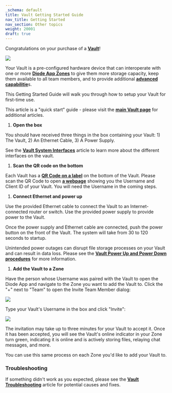 ```yaml
---
_schema: default
title: Vault Getting Started Guide
nav_title: Getting Started
nav_section: Other topics
weight: 20001
draft: true
---
```

Congratulations on your purchase of a <a href="https://diode.io/solutions/vault/" target="_blank" rel="noopener"><strong>Vault</strong></a>!

![](/uploads/image-3.png)

Your Vault is a pre-configured hardware device that can interoperate with one or more <a href="https://support.diode.io/article/k1diuzadd8" target="_blank" rel="noopener"><strong>Diode App Zones</strong></a> to give them more storage capacity, keep them available to all team members, and to provide additional <a href="https://support.diode.io/article/1faeske6aa" target="_blank" rel="noopener"><strong>advanced capabilitie</strong></a>s.

This Getting Started Guide will walk you through how to setup your Vault for first-time use.

This article is a "quick start" guide - please visit the <a href="https://support.diode.io/category/2qdvn79tsz" target="_blank" rel="noopener"><strong>main Vault page</strong></a> for additional articles.

1. **Open the box**

You should have received three things in the box containing your Vault: 1) The Vault, 2) An Ethernet Cable, 3) A Power Supply.

See the <a href="https://support.diode.io/article/b4r91byisi" target="_blank" rel="noopener"><strong>Vault System Interfaces</strong></a> article to learn more about the different interfaces on the vault.

1. **Scan the QR code on the bottom**

Each Vault has a <a href="https://support.diode.io/article/1i6csk9xn4" target="_blank" rel="noopener"><strong>QR Code on a label</strong></a> on the bottom of the Vault. Please scan the QR Code to open <a href="https://diode.io/vaults/" target="_blank" rel="noopener"><strong>a webpage</strong></a> showing you the Username and Client ID of your Vault. You will need the Username in the coming steps.

1. **Connect Ethernet and power up**

Use the provided Ethernet cable to connect the Vault to an Internet-connected router or switch. Use the provided power supply to provide power to the Vault.

Once the power supply and Ethernet cable are connected, push the power button on the front of the Vault. The system will take from 30 to 120 seconds to startup.

Unintended power outages can disrupt file storage processes on your Vault and can result in data loss. Please see the <a href="https://support.diode.io/article/t5an07lbbx" target="_blank" rel="noopener"><strong>Vault Power Up and Power Down procedures</strong></a> for more information.

1. **Add the Vault to a Zone**

Have the person whose Username was paired with the Vault to open the Diode App and navigate to the Zone you want to add the Vault to. Click the "+" next to "Team" to open the Invite Team Member dialog:

![](/uploads/image-5.png)

Type your Vault's Username in the box and click "Invite":

![](/uploads/image-6.png)

The invitation may take up to three minutes for your Vault to accept it. Once it has been accepted, you will see the Vault's online indicator in your Zone turn green, indicating it is online and is actively storing files, relaying chat messages, and more.

You can use this same process on each Zone you'd like to add your Vault to.

### **Troubleshooting**

If something didn't work as you expected, please see the <a href="https://support.diode.io/article/zij6mdq1kz" target="_blank" rel="noopener"><strong>Vault Troubleshooting</strong></a> article for potential causes and fixes.